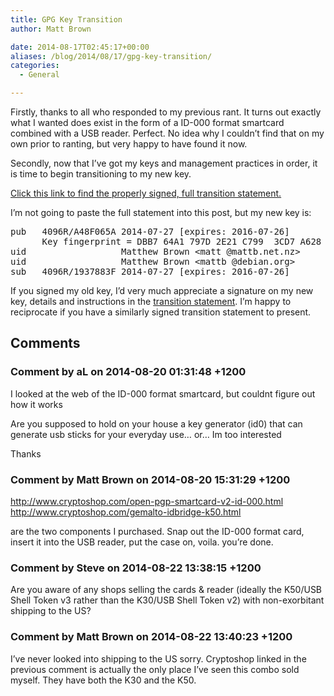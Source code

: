 ```yaml
---
title: GPG Key Transition
author: Matt Brown

date: 2014-08-17T02:45:17+00:00
aliases: /blog/2014/08/17/gpg-key-transition/
categories:
  - General

---
```

Firstly, thanks to all who responded to my previous rant. It turns out exactly what I wanted does exist in the form of a ID-000 format smartcard combined with a USB reader. Perfect. No idea why I couldn&#8217;t find that on my own prior to ranting, but very happy to have found it now.

Secondly, now that I&#8217;ve got my keys and management practices in order, it is time to begin transitioning to my new key.

[Click this link to find the properly signed, full transition statement.][1]

I&#8217;m not going to paste the full statement into this post, but my new key is:

<pre>pub   4096R/A48F065A 2014-07-27 [expires: 2016-07-26]
      Key fingerprint = DBB7 64A1 797D 2E21 C799  3CD7 A628 CB5F A48F 065A
uid                  Matthew Brown &lt;matt @mattb.net.nz&gt;
uid                  Matthew Brown &lt;mattb @debian.org&gt;
sub   4096R/1937883F 2014-07-27 [expires: 2016-07-26]
</pre>

If you signed my old key, I&#8217;d very much appreciate a signature on my new key, details and instructions in the [transition statement][1]. I&#8217;m happy to reciprocate if you have a similarly signed transition statement to present.

 [1]: http://www.mattb.net.nz/pgp/key-transition-2014-08-17.txt

## Comments

### Comment by aL on 2014-08-20 01:31:48 +1200
I looked at the web of the ID-000 format smartcard, but couldnt figure out how it works

Are you supposed to hold on your house a key generator (id0) that can generate usb sticks for your everyday use&#8230; or&#8230; Im too interested

Thanks

### Comment by Matt Brown on 2014-08-20 15:31:29 +1200
<a href="http://www.cryptoshop.com/open-pgp-smartcard-v2-id-000.html" rel="nofollow ugc">http://www.cryptoshop.com/open-pgp-smartcard-v2-id-000.html</a>  
<a href="http://www.cryptoshop.com/gemalto-idbridge-k50.html" rel="nofollow ugc">http://www.cryptoshop.com/gemalto-idbridge-k50.html</a>

are the two components I purchased. Snap out the ID-000 format card, insert it into the USB reader, put the case on, voila. you&#8217;re done.

### Comment by Steve on 2014-08-22 13:38:15 +1200
Are you aware of any shops selling the cards & reader (ideally the K50/USB Shell Token v3 rather than the K30/USB Shell Token v2) with non-exorbitant shipping to the US?

### Comment by Matt Brown on 2014-08-22 13:40:23 +1200
I&#8217;ve never looked into shipping to the US sorry. Cryptoshop linked in the previous comment is actually the only place I&#8217;ve seen this combo sold myself. They have both the K30 and the K50.